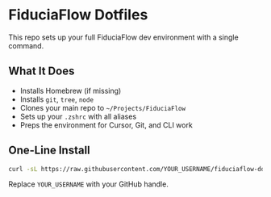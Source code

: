 # FiduciaFlow Dotfiles

This repo sets up your full FiduciaFlow dev environment with a single command.

## What It Does
- Installs Homebrew (if missing)
- Installs `git`, `tree`, `node`
- Clones your main repo to `~/Projects/FiduciaFlow`
- Sets up your `.zshrc` with all aliases
- Preps the environment for Cursor, Git, and CLI work

## One-Line Install

```bash
curl -sL https://raw.githubusercontent.com/YOUR_USERNAME/fiduciaflow-dotfiles/main/setup_ffdev.sh | bash
```

Replace `YOUR_USERNAME` with your GitHub handle.
